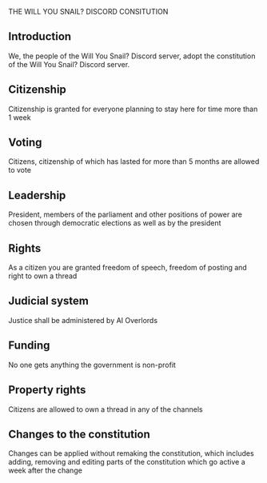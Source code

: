 THE WILL YOU SNAIL? DISCORD CONSITUTION

## Introduction
We, the people of the Will You Snail? Discord server, adopt the constitution of the Will You Snail? Discord server.

## Citizenship
Citizenship is granted for everyone planning to stay here for time more than 1 week

## Voting
Citizens, citizenship of which has lasted for more than 5 months are allowed to vote

## Leadership
President, members of the parliament and other positions of power are chosen through democratic elections as well as by the president

## Rights
As a citizen you are granted freedom of speech, freedom of posting and right to own a thread

## Judicial system
Justice shall be administered by AI Overlords

## Funding
No one gets anything the government is non-profit

## Property rights
Citizens are allowed to own a thread in any of the channels

## Changes to the constitution
Changes can be applied without remaking the constitution, which includes adding, removing and editing parts of the constitution which go active a week after the change
